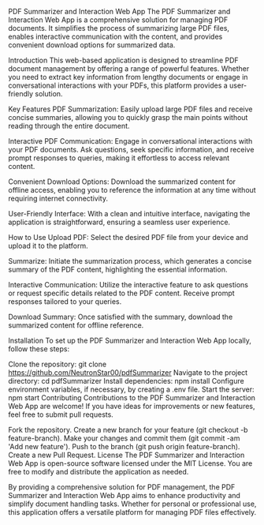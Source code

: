 PDF Summarizer and Interaction Web App
The PDF Summarizer and Interaction Web App is a comprehensive solution for managing PDF documents. It simplifies the process of summarizing large PDF files, enables interactive communication with the content, and provides convenient download options for summarized data.

Introduction
This web-based application is designed to streamline PDF document management by offering a range of powerful features. Whether you need to extract key information from lengthy documents or engage in conversational interactions with your PDFs, this platform provides a user-friendly solution.

Key Features
PDF Summarization: Easily upload large PDF files and receive concise summaries, allowing you to quickly grasp the main points without reading through the entire document.

Interactive PDF Communication: Engage in conversational interactions with your PDF documents. Ask questions, seek specific information, and receive prompt responses to queries, making it effortless to access relevant content.

Convenient Download Options: Download the summarized content for offline access, enabling you to reference the information at any time without requiring internet connectivity.

User-Friendly Interface: With a clean and intuitive interface, navigating the application is straightforward, ensuring a seamless user experience.

How to Use
Upload PDF: Select the desired PDF file from your device and upload it to the platform.

Summarize: Initiate the summarization process, which generates a concise summary of the PDF content, highlighting the essential information.

Interactive Communication: Utilize the interactive feature to ask questions or request specific details related to the PDF content. Receive prompt responses tailored to your queries.

Download Summary: Once satisfied with the summary, download the summarized content for offline reference.

Installation
To set up the PDF Summarizer and Interaction Web App locally, follow these steps:

Clone the repository: git clone https://github.com/NeutronStar00/pdfSummarizer
Navigate to the project directory: cd pdfSummarizer
Install dependencies: npm install
Configure environment variables, if necessary, by creating a .env file.
Start the server: npm start
Contributing
Contributions to the PDF Summarizer and Interaction Web App are welcome! If you have ideas for improvements or new features, feel free to submit pull requests.

Fork the repository.
Create a new branch for your feature (git checkout -b feature-branch).
Make your changes and commit them (git commit -am 'Add new feature').
Push to the branch (git push origin feature-branch).
Create a new Pull Request.
License
The PDF Summarizer and Interaction Web App is open-source software licensed under the MIT License. You are free to modify and distribute the application as needed.

By providing a comprehensive solution for PDF management, the PDF Summarizer and Interaction Web App aims to enhance productivity and simplify document handling tasks. Whether for personal or professional use, this application offers a versatile platform for managing PDF files effectively.
